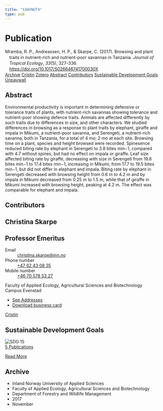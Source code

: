 ```yaml
---
title: "SIWVNUT4"
type: pub
---
```

<h1>Publication</h1>
<article id="csl-bib-container-SIWVNUT4" class="csl-bib-container">
  <div class="csl-bib-body" style="line-height: 1.35; padding-left: 1em; text-indent:-1em;">
  <div class="csl-entry">Mramba, R. P., Andreassen, H. P., &amp; Skarpe, C. (2017). Browsing and plant traits in nutrient-rich and nutrient-poor savannas in Tanzania. <i>Journal of Tropical Ecology</i>, <i>33</i>(5), 327&#x2013;336. <a href="https://doi.org/10.1017/S026646741700030X">https://doi.org/10.1017/S026646741700030X</a></div>
</div>
  <div class="csl-bib-buttons">
    <a href="#taxonomy-article-SIWVNUT4" class="csl-bib-button">Archive</a>
    <a href="https://app.cristin.no/results/show.jsf?id=1511783" alt="Cristin URL" class="csl-bib-button">Cristin</a>
    <a href="http://zotero.org/groups/5402882/items/SIWVNUT4" alt="Zotero URL" class="csl-bib-button">Zotero</a>
    <a href="#abstract-article-SIWVNUT4" class="csl-bib-button">Abstract</a>
    <a href="#contributors-article-SIWVNUT4" class="csl-bib-button">Contributors</a>
    <a href="#sdg-article-SIWVNUT4" class="csl-bib-button">Sustainable Development Goals</a>
    <a href="https://doi.org/10.1017/s026646741700030x" class="csl-bib-button">Unpaywall</a>
  </div>
  <div id="csl-bib-meta-container-SIWVNUT4"></div>
</article>
<div id="csl-bib-meta-SIWVNUT4" class="csl-bib-meta">
  <article id="abstract-article-SIWVNUT4" class="abstract-article">
    <h1>Abstract</h1>
    Environmental productivity is important in determining defensive or tolerance traits of plants, with nutrient-rich savannas showing tolerance and nutrient-poor showing defence traits. Animals are affected differently by such traits due to differences in size, and other characters. We studied differences in browsing as a response to plant traits by elephant, giraffe and impala in Mikumi, a nutrient-poor savanna, and Serengeti, a nutrient-rich savanna, both in Tanzania, for a total of 4 mo; 2 mo at each site. Browsing time on a plant, species and height browsed were recorded. Spinesence reduced biting rate by elephant in Serengeti to 3.8 bites min−1, compared with 4.7 without spines, but had no effect on impala or giraffe. Leaf size affected biting rate by giraffe, decreasing with size in Serengeti from 19.8 bites min−1 to 17.4 bites min−1, increasing in Mikumi, from 17.7 to 19.5 bites min−1, but did not differ in elephant and impala. Biting rate by elephant in Serengeti decreased with browsing height from 0.6 m to 4.2 m and by impala in Mikumi decreased from 0.25 m to 1.5 m, while that of giraffe in Mikumi increased with browsing height, peaking at 4.2 m. The effect was comparable for elephant and impala.
  </article>
  <article id="contributors-article-SIWVNUT4" class="contributors-article">
    <h1>Contributors</h1>
    <div class="personas"> <div class="vrtx-hinn-person-card"> <div class="photo"> <i class="lar la-user-circle missing-person"></i> </div> <div class="info"> <hgroup><h1>Christina Skarpe</h1> <h2>Professor Emeritus</h2> </hgroup><dl> <dt>Email</dt> <dd> <a href="mailto:christina.skarpe@inn.no">christina.skarpe@inn.no</a> </dd> <dt>Phone number</dt> <dd><a href="tel:+4762430835"> +47 62 43 08 35 </a></dd> <dt>Mobile number</dt> <dd><a href="tel:+46705785327"> +46 70 578 53 27 </a></dd> </dl> <p> Faculty of Applied Ecology, Agricultural Sciences and Biotechnology<br> Campus Evenstad </p> <ul class="vrtx-hinn-links"> <li><a href="https://www.inn.no/english/find-an-employee/christina-skarpe.html#vrtx-hinn-addresses">See Addresses</a></li> <li><a href="https://www.inn.no/english/find-an-employee/christina-skarpe.html?vrtx=vcf">Download business card</a></li> </ul> </div> </div> <a href="https://app.cristin.no/persons/show.jsf?id=328270" alt="Cristin URL" class="personas-cristin">Cristin</a> </div>
  </article>
  <article id="sdg-article-SIWVNUT4" class="sdg-article">
    <h1>Sustainable Development Goals</h1>
    <div class="sdg-container"><div id="sdg15" class="sdg"> <img src="{{< params subfolder >}}images/sdg/sdg15_en.png" class="image" alt="SDG 15"> <div class="sdg-overlay"> <a href="{{< params subfolder >}}en/archive/?sdg=15#archive" class="sdg-publication-count"><span>5</span> Publications</a> <p><a href="https://sdgs.un.org/goals/goal15" class="sdg-read-more">Read More</a></p> </div> </div></div>
  </article>
  <article id="taxonomy-article-SIWVNUT4" class="taxonomy-article">
    <h1>Archive</h1>
    <ul>
      <li>Inland Norway University of Applied Sciences</li>
      <li>Faculty of Applied Ecology, Agricultural Sciences and Biotechnology</li>
      <li>Department of Forestry and Wildlife Management</li>
      <li>2017</li>
      <li>November</li>
    </ul>
  </article>
</div>
